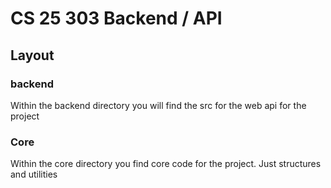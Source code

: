 # CS 25 303 Backend / API

## Layout

### backend
Within the backend directory you will find the src for the web api for the project
### Core
Within the core directory you find core code for the project. Just structures and utilities
